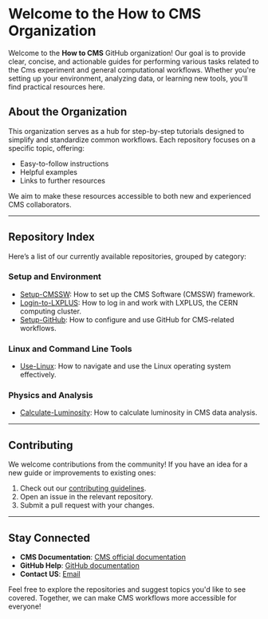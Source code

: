 # Welcome to the How to CMS Organization

Welcome to the **How to CMS** GitHub organization! Our goal is to provide clear, concise, and actionable guides for performing various tasks related to the Cms experiment and general computational workflows. Whether you're setting up your environment, analyzing data, or learning new tools, you'll find practical resources here.

## About the Organization
This organization serves as a hub for step-by-step tutorials designed to simplify and standardize common workflows. Each repository focuses on a specific topic, offering:

- Easy-to-follow instructions
- Helpful examples
- Links to further resources

We aim to make these resources accessible to both new and experienced CMS collaborators.

---

## Repository Index
Here’s a list of our currently available repositories, grouped by category:

### **Setup and Environment**
- [Setup-CMSSW](https://github.com/How-to-CMS/Setup-CMSSW): How to set up the CMS Software (CMSSW) framework.
- [Login-to-LXPLUS](https://github.com/How-to-CMS/Login-to-LXPLUS): How to log in and work with LXPLUS, the CERN computing cluster.
- [Setup-GitHub](https://github.com/How-to-CMS/Setup-GitHub): How to configure and use GitHub for CMS-related workflows.

### **Linux and Command Line Tools**
- [Use-Linux](https://github.com/How-to-CMS/Use-Linux): How to navigate and use the Linux operating system effectively.

### **Physics and Analysis**
- [Calculate-Luminosity](https://github.com/How-to-CMS/Calculate-Luminosity): How to calculate luminosity in CMS data analysis.

---

## Contributing
We welcome contributions from the community! If you have an idea for a new guide or improvements to existing ones:

1. Check out our [contributing guidelines](#).
2. Open an issue in the relevant repository.
3. Submit a pull request with your changes.

---

## Stay Connected
- **CMS Documentation**: [CMS official documentation](https://cms.cern)
- **GitHub Help**: [GitHub documentation](https://docs.github.com/)
- **Contact US**: [Email](mailto:nikolaos.plastiras@cern.ch)

Feel free to explore the repositories and suggest topics you'd like to see covered. Together, we can make CMS workflows more accessible for everyone!
